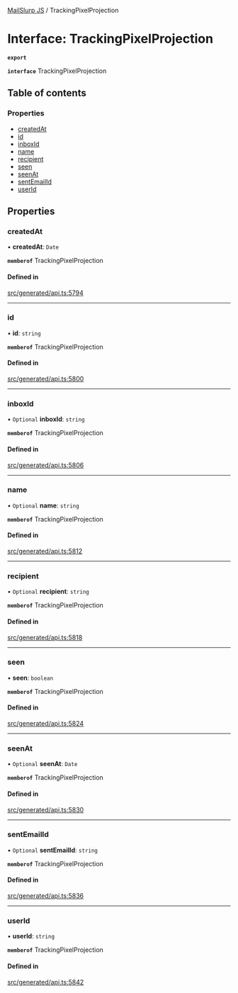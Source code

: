[MailSlurp JS](../README.md) / TrackingPixelProjection

# Interface: TrackingPixelProjection

**`export`**

**`interface`** TrackingPixelProjection

## Table of contents

### Properties

- [createdAt](TrackingPixelProjection.md#createdat)
- [id](TrackingPixelProjection.md#id)
- [inboxId](TrackingPixelProjection.md#inboxid)
- [name](TrackingPixelProjection.md#name)
- [recipient](TrackingPixelProjection.md#recipient)
- [seen](TrackingPixelProjection.md#seen)
- [seenAt](TrackingPixelProjection.md#seenat)
- [sentEmailId](TrackingPixelProjection.md#sentemailid)
- [userId](TrackingPixelProjection.md#userid)

## Properties

### createdAt

• **createdAt**: `Date`

**`memberof`** TrackingPixelProjection

#### Defined in

[src/generated/api.ts:5794](https://github.com/mailslurp/mailslurp-client/blob/75eefbf/src/generated/api.ts#L5794)

___

### id

• **id**: `string`

**`memberof`** TrackingPixelProjection

#### Defined in

[src/generated/api.ts:5800](https://github.com/mailslurp/mailslurp-client/blob/75eefbf/src/generated/api.ts#L5800)

___

### inboxId

• `Optional` **inboxId**: `string`

**`memberof`** TrackingPixelProjection

#### Defined in

[src/generated/api.ts:5806](https://github.com/mailslurp/mailslurp-client/blob/75eefbf/src/generated/api.ts#L5806)

___

### name

• `Optional` **name**: `string`

**`memberof`** TrackingPixelProjection

#### Defined in

[src/generated/api.ts:5812](https://github.com/mailslurp/mailslurp-client/blob/75eefbf/src/generated/api.ts#L5812)

___

### recipient

• `Optional` **recipient**: `string`

**`memberof`** TrackingPixelProjection

#### Defined in

[src/generated/api.ts:5818](https://github.com/mailslurp/mailslurp-client/blob/75eefbf/src/generated/api.ts#L5818)

___

### seen

• **seen**: `boolean`

**`memberof`** TrackingPixelProjection

#### Defined in

[src/generated/api.ts:5824](https://github.com/mailslurp/mailslurp-client/blob/75eefbf/src/generated/api.ts#L5824)

___

### seenAt

• `Optional` **seenAt**: `Date`

**`memberof`** TrackingPixelProjection

#### Defined in

[src/generated/api.ts:5830](https://github.com/mailslurp/mailslurp-client/blob/75eefbf/src/generated/api.ts#L5830)

___

### sentEmailId

• `Optional` **sentEmailId**: `string`

**`memberof`** TrackingPixelProjection

#### Defined in

[src/generated/api.ts:5836](https://github.com/mailslurp/mailslurp-client/blob/75eefbf/src/generated/api.ts#L5836)

___

### userId

• **userId**: `string`

**`memberof`** TrackingPixelProjection

#### Defined in

[src/generated/api.ts:5842](https://github.com/mailslurp/mailslurp-client/blob/75eefbf/src/generated/api.ts#L5842)
